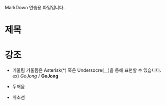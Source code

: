 MarkDown 연습용 파일입니다.

# 제목

# 강조
- 기울림
  기울림은 Asterisk(*) 혹은 Undersocre(__)을 통해 표현할 수 있습니다.
    ex) *GoJong* / __GoJong__


- 두꺼움

- 취소선



